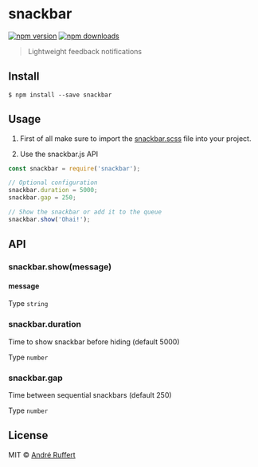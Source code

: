 # snackbar

[![npm version](https://img.shields.io/npm/v/snackbar.svg)](https://www.npmjs.com/package/snackbar)
[![npm downloads](https://img.shields.io/npm/dm/snackbar?logo=npm)](https://www.npmjs.com/package/snackbar)

> Lightweight feedback notifications

## Install

```
$ npm install --save snackbar
```

## Usage

1. First of all make sure to import the [snackbar.scss](https://github.com/andreruffert/snackbar/blob/master/src/snackbar.scss) file into your project.

2. Use the snackbar.js API
```js
const snackbar = require('snackbar');

// Optional configuration
snackbar.duration = 5000;
snackbar.gap = 250;

// Show the snackbar or add it to the queue
snackbar.show('Ohai!');
```


## API

### snackbar.show(message)

#### message

Type `string`

### snackbar.duration

Time to show snackbar before hiding (default 5000)

Type `number`

### snackbar.gap

Time between sequential snackbars (default 250)

Type `number`

## License

MIT © [André Ruffert](http://andreruffert.com)
